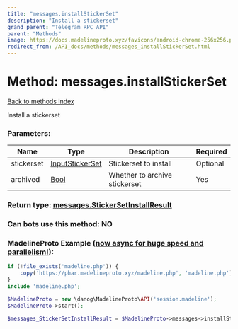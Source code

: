 ```yaml
---
title: "messages.installStickerSet"
description: "Install a stickerset"
grand_parent: "Telegram RPC API"
parent: "Methods"
image: https://docs.madelineproto.xyz/favicons/android-chrome-256x256.png
redirect_from: /API_docs/methods/messages_installStickerSet.html
---
```

# Method: messages.installStickerSet
[Back to methods index](index.html)



Install a stickerset

### Parameters:

| Name     |    Type       | Description | Required |
|----------|---------------|-------------|----------|
|stickerset|[InputStickerSet](/API_docs/types/InputStickerSet.html) | Stickerset to install | Optional|
|archived|[Bool](/API_docs/types/Bool.html) | Whether to archive stickerset | Yes|


### Return type: [messages.StickerSetInstallResult](/API_docs/types/messages.StickerSetInstallResult.html)

### Can bots use this method: **NO**


### MadelineProto Example ([now async for huge speed and parallelism!](https://docs.madelineproto.xyz/docs/ASYNC.html)):


```php
if (!file_exists('madeline.php')) {
    copy('https://phar.madelineproto.xyz/madeline.php', 'madeline.php');
}
include 'madeline.php';

$MadelineProto = new \danog\MadelineProto\API('session.madeline');
$MadelineProto->start();

$messages_StickerSetInstallResult = $MadelineProto->messages->installStickerSet(stickerset: $InputStickerSet, archived: $Bool, );
```

